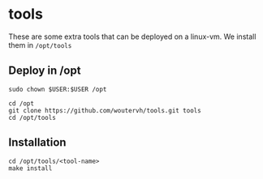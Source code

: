 # tools

These are some extra tools that can be deployed on a linux-vm.
We install them in ``/opt/tools``


## Deploy in /opt

```
sudo chown $USER:$USER /opt

cd /opt
git clone https://github.com/woutervh/tools.git tools
cd /opt/tools
```

## Installation
```
cd /opt/tools/<tool-name>
make install
```
